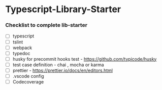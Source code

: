 # Typescript-Library-Starter

### Checklist to complete lib-starter

- [ ] typescript
- [ ] tslint
- [ ] webpack
- [ ] typedoc
- [ ] husky for precommit hooks test - https://github.com/typicode/husky
- [ ] test case definition - chai , mocha or karma 
- [ ] prettier - https://prettier.io/docs/en/editors.html
- [ ] .vscode config
- [ ] Codecoverage 
